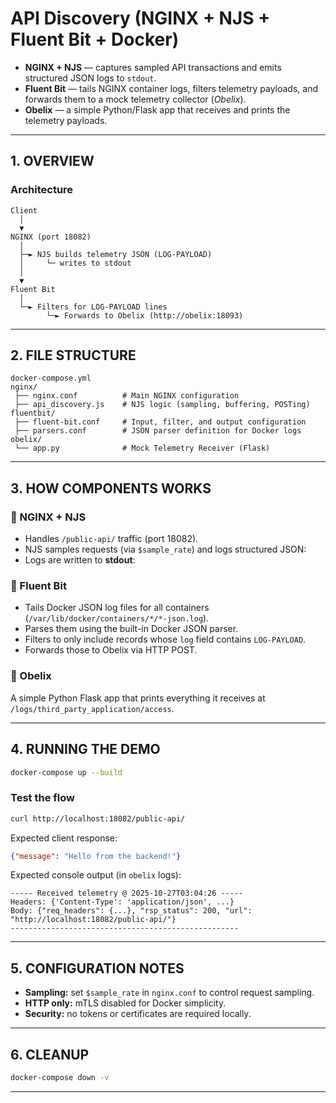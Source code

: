 # API Discovery (NGINX + NJS + Fluent Bit + Docker)

- **NGINX + NJS** — captures sampled API transactions and emits structured JSON logs to `stdout`.
- **Fluent Bit** — tails NGINX container logs, filters telemetry payloads, and forwards them to a mock telemetry collector (*Obelix*).
- **Obelix** — a simple Python/Flask app that receives and prints the telemetry payloads.

---

## 1. OVERVIEW

### Architecture

```
Client
  │
  ▼
NGINX (port 18082)
  │
  ├─► NJS builds telemetry JSON (LOG-PAYLOAD)
  │     └─ writes to stdout
  │
  ▼
Fluent Bit
  │
  └─► Filters for LOG-PAYLOAD lines
        └─► Forwards to Obelix (http://obelix:18093)
```

---

## 2. FILE STRUCTURE

```
docker-compose.yml
nginx/
 ├── nginx.conf          # Main NGINX configuration
 ├── api_discovery.js    # NJS logic (sampling, buffering, POSTing)
fluentbit/
 ├── fluent-bit.conf     # Input, filter, and output configuration
 ├── parsers.conf        # JSON parser definition for Docker logs
obelix/
 └── app.py              # Mock Telemetry Receiver (Flask)
```

---

## 3. HOW COMPONENTS WORKS

### 🔹 NGINX + NJS
- Handles `/public-api/` traffic (port 18082).
- NJS samples requests (via `$sample_rate`) and logs structured JSON:
- Logs are written to **stdout**:

### 🔹 Fluent Bit
- Tails Docker JSON log files for all containers (`/var/lib/docker/containers/*/*-json.log`).
- Parses them using the built-in Docker JSON parser.
- Filters to only include records whose `log` field contains `LOG-PAYLOAD`.
- Forwards those to Obelix via HTTP POST.


### 🔹 Obelix
A simple Python Flask app that prints everything it receives at
`/logs/third_party_application/access`.

---

## 4. RUNNING THE DEMO

```bash
docker-compose up --build
```

### Test the flow
```bash
curl http://localhost:18082/public-api/
```

Expected client response:
```json
{"message": "Hello from the backend!"}
```

Expected console output (in `obelix` logs):
```
----- Received telemetry @ 2025-10-27T03:04:26 -----
Headers: {'Content-Type': 'application/json', ...}
Body: {"req_headers": {...}, "rsp_status": 200, "url": "http://localhost:18082/public-api/"}
---------------------------------------------------
```

---

## 5. CONFIGURATION NOTES

- **Sampling:** set `$sample_rate` in `nginx.conf` to control request sampling.
- **HTTP only:** mTLS disabled for Docker simplicity.
- **Security:** no tokens or certificates are required locally.

---

## 6. CLEANUP

```bash
docker-compose down -v
```

---
